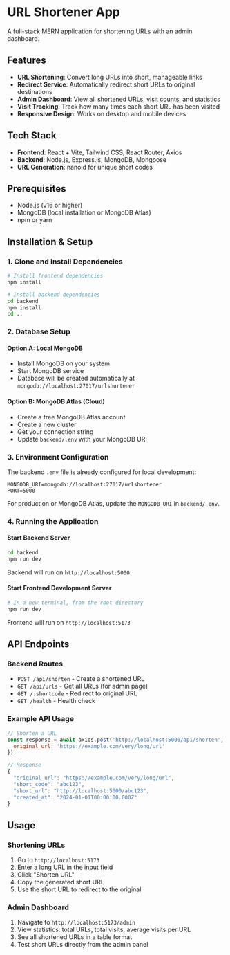 # URL Shortener App

A full-stack MERN application for shortening URLs with an admin dashboard.

## Features

- **URL Shortening**: Convert long URLs into short, manageable links
- **Redirect Service**: Automatically redirect short URLs to original destinations
- **Admin Dashboard**: View all shortened URLs, visit counts, and statistics
- **Visit Tracking**: Track how many times each short URL has been visited
- **Responsive Design**: Works on desktop and mobile devices

## Tech Stack

- **Frontend**: React + Vite, Tailwind CSS, React Router, Axios
- **Backend**: Node.js, Express.js, MongoDB, Mongoose
- **URL Generation**: nanoid for unique short codes

## Prerequisites

- Node.js (v16 or higher)
- MongoDB (local installation or MongoDB Atlas)
- npm or yarn

## Installation & Setup

### 1. Clone and Install Dependencies

```bash
# Install frontend dependencies
npm install

# Install backend dependencies
cd backend
npm install
cd ..
```

### 2. Database Setup

#### Option A: Local MongoDB
- Install MongoDB on your system
- Start MongoDB service
- Database will be created automatically at `mongodb://localhost:27017/urlshortener`

#### Option B: MongoDB Atlas (Cloud)
- Create a free MongoDB Atlas account
- Create a new cluster
- Get your connection string
- Update `backend/.env` with your MongoDB URI

### 3. Environment Configuration

The backend `.env` file is already configured for local development:
```
MONGODB_URI=mongodb://localhost:27017/urlshortener
PORT=5000
```

For production or MongoDB Atlas, update the `MONGODB_URI` in `backend/.env`.

### 4. Running the Application

#### Start Backend Server
```bash
cd backend
npm run dev
```
Backend will run on `http://localhost:5000`

#### Start Frontend Development Server
```bash
# In a new terminal, from the root directory
npm run dev
```
Frontend will run on `http://localhost:5173`

## API Endpoints

### Backend Routes

- `POST /api/shorten` - Create a shortened URL
- `GET /api/urls` - Get all URLs (for admin page)
- `GET /:shortcode` - Redirect to original URL
- `GET /health` - Health check

### Example API Usage

```javascript
// Shorten a URL
const response = await axios.post('http://localhost:5000/api/shorten', {
  original_url: 'https://example.com/very/long/url'
});

// Response
{
  "original_url": "https://example.com/very/long/url",
  "short_code": "abc123",
  "short_url": "http://localhost:5000/abc123",
  "created_at": "2024-01-01T00:00:00.000Z"
}
```

## Usage

### Shortening URLs

1. Go to `http://localhost:5173`
2. Enter a long URL in the input field
3. Click "Shorten URL"
4. Copy the generated short URL
5. Use the short URL to redirect to the original

### Admin Dashboard

1. Navigate to `http://localhost:5173/admin`
2. View statistics: total URLs, total visits, average visits per URL
3. See all shortened URLs in a table format
4. Test short URLs directly from the admin panel
